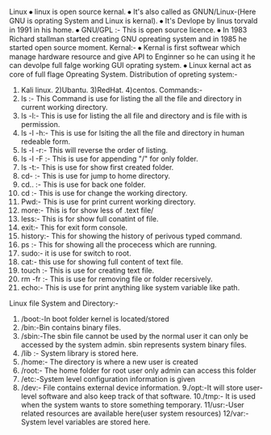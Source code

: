 Linux
⦁	linux is open source  kernal.
⦁	It's also called as GNUN/Linux-(Here GNU is oprating System and Linux is kernal).
⦁	It's Devlope by linus torvald in 1991 in his home.
⦁	GNU/GPL :- This is open source  licence.
⦁	In 1983 Richard stallman started creating GNU opreating system and in 1985 he started open source moment.
Kernal:-
⦁	Kernal is first softwear which manage hardware resource and give API to Enginner so he can using it he can devolpe full falge working GUI oprating system.
⦁	Linux kernal act as core of full flage Opreating System.
Distribution of opreting system:-
1) Kali linux.
2)Ubantu.
3)RedHat.
4)centos.
Commands:-
1) ls :- This Command is use for listing the all the file and directory in current working directory.
2) ls -l:- This is use for listing the all file and directory and is file with is permission.
3) ls -l -h:- This is use for lsiting the all the file and directory in human redeable form.
3)  ls -l -r:- This will reverse the order of listing.
4) ls -l -F :- This is use for appending "/" for only folder.
5) ls  -t:- This is use for show first created folder.
6) cd- :- This is use for jump to home directory.
7) cd.. :- This is use for back one folder.
8) cd :-  This is use for change the working directory.
9) Pwd:-  This is use for print current working directory.
10) more:- This is for show less of .text file/
11) less:-  This is for show full conatint of file.
12) exit:- This for exit form console.
13) history:- This for showing the history of perivous typed command.
14) ps :- This for showing all the procecess which are running.
15) sudo:-  it is use for switch to root.
16) cat:- this use for showing full content of text file.
17) touch :- This is use for creating text file.
18) rm -fr :- This is use for removing file or folder recersively.
19) echo:- This is use for print anything like system variable like path.

Linux file System and Directory:-
1. /boot:-In boot folder kernel is located/stored
2. /bin:-Bin contains binary files.
3. /sbin:-The sbin file cannot be used by the normal user it can only be accessed by the system admin. sbin represents system binary files.
4. /lib	:-  System library is stored here.
5. /home:-	The directory is where a new user is created
6. /root:-	The home folder for root user only admin can access this folder
7. /etc:-System level configuration information is given
8. /dev:- File contains external device information.
9./opt:-It will store user-level software and also keep track of that software.
10./tmp:-	It is used when the system wants to store something temporary.
11/usr:-User related resources are available here(user system resources)
12/var:-System level variables are stored here.
